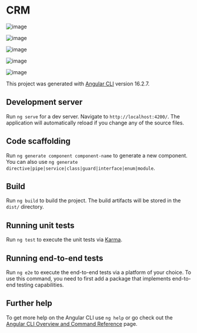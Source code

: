 # CRM

![image](https://github.com/alif-dot/Authentication-Authrization-in-Angular16/assets/62230465/d5c17f3e-71eb-4ca2-999a-2a7fd58e509d)

![image](https://github.com/alif-dot/Authentication-Authrization-in-Angular16/assets/62230465/56f688fe-cbe0-4d87-983d-221f78f98b57)

![image](https://github.com/alif-dot/Authentication-Authrization-in-Angular16/assets/62230465/86e57ee3-7eca-4eed-8745-6ffd6e288399)

![image](https://github.com/alif-dot/Authentication-Authrization-in-Angular16/assets/62230465/a6b63b56-a26d-4a2b-a800-55270296d70b)

![image](https://github.com/alif-dot/Authentication-Authrization-in-Angular16/assets/62230465/216d9b63-1668-47ae-9de8-7fe807eea8c6)


This project was generated with [Angular CLI](https://github.com/angular/angular-cli) version 16.2.7.

## Development server

Run `ng serve` for a dev server. Navigate to `http://localhost:4200/`. The application will automatically reload if you change any of the source files.

## Code scaffolding

Run `ng generate component component-name` to generate a new component. You can also use `ng generate directive|pipe|service|class|guard|interface|enum|module`.

## Build

Run `ng build` to build the project. The build artifacts will be stored in the `dist/` directory.

## Running unit tests

Run `ng test` to execute the unit tests via [Karma](https://karma-runner.github.io).

## Running end-to-end tests

Run `ng e2e` to execute the end-to-end tests via a platform of your choice. To use this command, you need to first add a package that implements end-to-end testing capabilities.

## Further help

To get more help on the Angular CLI use `ng help` or go check out the [Angular CLI Overview and Command Reference](https://angular.io/cli) page.
